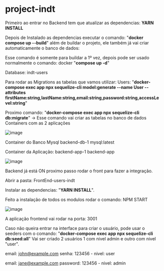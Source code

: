 # project-indt

Primeiro ao entrar no Backend tem que atualizar as dependencias: **YARN INSTALL**

Depois de Instalado as dependencias executar o comando: "**docker compose up --build**" além de buildar o projeto, ele também já vai criar automaticamente o banco de dados: 

Esse comando é somente para buildar a 1º vez, depois pode ser usado normalmente o comando: docker "**compose up -d**"

Database: indt-users

Para rodar as Migrations as tabelas que vamos utilizar: Users: "**docker-compose exec app npx sequelize-cli model:generate --name User --attributes firstName:string,lastName:string,email:string,password:string,accessLevel:string**"

Proximo comando: "**docker-compose exec app npx sequelize-cli db:migrate**" -> Esse comando vai criar as tabelas no banco de dados
Containers com as 2 aplicações 

![image](https://github.com/arlansonic/project-indt/assets/33867391/01415ee3-6235-4fe7-bd67-f2a0418bfc20)

Container do Banco Mysql
backend-db-1
mysql:latest

Container da Aplicação: 
backend-app-1
backend-app

![image](https://github.com/arlansonic/project-indt/assets/33867391/75234945-f6ce-4b0c-ad88-fbdbc2fe6ec0)

Backend já está ON proximo passo rodar o front para fazer a integração. 

Abrir a pasta: FrontEnd-users-indt

Instalar as dependencias: "**YARN INSTALL**". 

Feito a instalação de todos os modulos rodar o comando: NPM START

![image](https://github.com/arlansonic/project-indt/assets/33867391/dbffbeed-2f0f-402b-8e6c-f5b3f5d9e0fb)

A aplicação frontend vai rodar na porta: 3001

Caso não queira entrar na interface para criar o usuário, pode usar o seeders com o comando: 
"**docker-compose exec app npx sequelize-cli db:seed:all**" 
Vai ser criado 2 usuários 1 com nivel admin e outro com nivel "user".

email: john@example.com
senha: 123456 -
nivel: user

email: jane@example.com
password: 123456 -
nivel: admin




